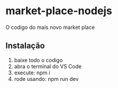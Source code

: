 # market-place-nodejs

O codigo do mais novo market place


## Instalação

1. baixe todo o codigo
2. abra o terminal do VS Code
3. execute: npm i
4. rode usando: npm run dev
